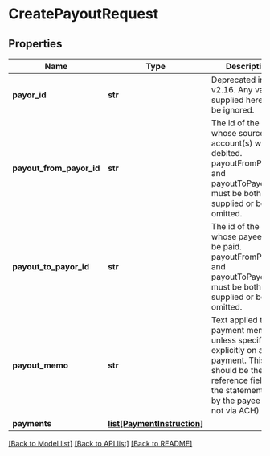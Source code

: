 # CreatePayoutRequest

## Properties
Name | Type | Description | Notes
------------ | ------------- | ------------- | -------------
**payor_id** | **str** | Deprecated in v2.16. Any value supplied here will be ignored. | [optional] 
**payout_from_payor_id** | **str** | The id of the payor whose source account(s) will be debited. payoutFromPayorId and payoutToPayorId must be both supplied or both omitted. | [optional] 
**payout_to_payor_id** | **str** | The id of the payor whose payees will be paid. payoutFromPayorId and payoutToPayorId must be both supplied or both omitted. | [optional] 
**payout_memo** | **str** | Text applied to all payment memos unless specified explicitly on a payment. This should be the reference field on the statement seen by the payee (but not via ACH) | [optional] 
**payments** | [**list[PaymentInstruction]**](PaymentInstruction.md) |  | 

[[Back to Model list]](../README.md#documentation-for-models) [[Back to API list]](../README.md#documentation-for-api-endpoints) [[Back to README]](../README.md)


